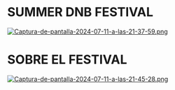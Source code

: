 # SUMMER DNB FESTIVAL

[![Captura-de-pantalla-2024-07-11-a-las-21-37-59.png](https://i.postimg.cc/Z0tbgPGm/Captura-de-pantalla-2024-07-11-a-las-21-37-59.png)](https://postimg.cc/0Kn1KS5X)

# SOBRE EL FESTIVAL

[![Captura-de-pantalla-2024-07-11-a-las-21-45-28.png](https://i.postimg.cc/zGqbG5Qr/Captura-de-pantalla-2024-07-11-a-las-21-45-28.png)](https://postimg.cc/QHnx6Ls4)
